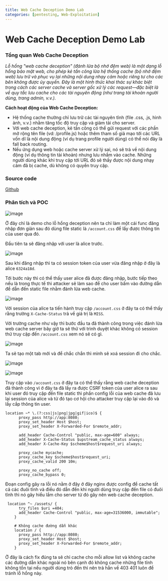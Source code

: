 ```yaml
---
title: Web Cache Deception Demo Lab
categories: [pentesting, Web-Exploitation]
---
```


# Web Cache Deception Demo Lab

### Tổng quan Web Cache Deception 

*Lỗ hổng "web cache deception" (đánh lừa bộ nhớ đệm web) là một dạng lỗ hổng bảo mật web, cho phép kẻ tấn công lừa hệ thống cache (bộ nhớ đệm web) lưu trữ và phục vụ lại những nội dung nhạy cảm hoặc riêng tư cho các bên không được ủy quyền. Đây là một hình thức khai thác sự khác biệt trong cách các server cache và server gốc xử lý các request—đặc biệt là về quy tắc lưu cache cho các tài nguyên động (như trang tài khoản người dùng, trang admin, v.v.).*

**Cách hoạt động của Web Cache Deception:**

- Hệ thống cache thường chỉ lưu trữ các tài nguyên tĩnh (file .css, .js, hình ảnh, v.v.) nhằm tăng tốc độ truy cập và giảm tải cho server.
- Với web cache deception, kẻ tấn công có thể gửi request với các phần mở rộng tên file (vd: /profile.js) hoặc thêm tham số giả mạo tới các URL vốn dĩ là nội dung động (ví dụ trang profile người dùng) có thể nói đây là fall back routing.
- Nếu ứng dụng web hoặc cache server xử lý sai, nó sẽ trả về nội dung động (ví dụ thông tin tài khoản) nhưng lưu nhầm vào cache. Những người dùng khác khi truy cập tới URL đó sẽ thấy được nội dung nhạy cảm đã bị cache, dù không có quyền truy cập.

### Source code

[Github](https://github.com/pzhat/WebCacheDeception)

### Phân tích và POC

![image](https://hackmd.io/_uploads/HkQdbVHpex.png)

Ở đây chỉ là demo cho lỗ hổng deception nên ta chỉ làm một cái func đăng nhập đơn giản sau đó dùng file static là `/account.css` để lấy được thông tin của user qua đó.

Đầu tiên ta sẽ đăng nhập với user là alice trước.

![image](https://hackmd.io/_uploads/H1W5QNrTxl.png)

Sau khi đăng nhập thì ta có session token của user vừa đăng nhập ở đây là alice `6324a18d`.

Tới bước này thì có thể thấy user alice đã được đăng nhập, bước tiếp theo nếu là trong thực tế thì attacker sẽ làm sao để cho user bấm vào đường dẫn để dẫn đến static file nhằm đánh lừa web cache.

![image](https://hackmd.io/_uploads/S1meSEBaxx.png)

Với session của alice ta tiến hành truy cập `/account.css` ở đây ta có thể thấy rằng trường `X-Cache-Status` trả về giá trị là `MISS`.

Với trường cache như vậy thì bước đầu ta đã thành công trong việc đánh lừa web cache server bây giờ ta sẽ thử với trình duyệt khác không có session thử truy cập đến `/account.css` xem nó sẽ có gì.

![image](https://hackmd.io/_uploads/SkZDkSBaex.png)

Ta sẽ tạo một tab mới và để chắc chắn thì mình sẽ xoá session đi cho chắc.

![image](https://hackmd.io/_uploads/B1EjyBSagl.png)

![image](https://hackmd.io/_uploads/H1VhJHrpgg.png)

Truy cập vào `/account.css` ở đây ta có thể thấy rằng web cache deception đã thành công vì ở đây ta đã lấy ra được CSRF token của user alice ra sau khi user đó truy cập đến file static thì phần config lỗi của web cache đã lưu lại session của alice và từ đó tạo cơ hội cho attacker truy cập lại vào đó và lấy cắp thông tin user.

```config 
location ~* \.(?:css|js|png|jpg|gif|ico)$ {
      proxy_pass http://app:8080;
      proxy_set_header Host $host;
      proxy_set_header X-Forwarded-For $remote_addr;

      add_header Cache-Control "public, max-age=600" always;
      add_header X-Cache-Status $upstream_cache_status always;
      add_header X-Cache-Key $scheme$host$request_uri always;

      proxy_cache mycache;
      proxy_cache_key $scheme$host$request_uri;
      proxy_cache_valid 200 10m;

      proxy_no_cache off;
      proxy_cache_bypass 0;
```

Đoạn config gây ra lỗi nó nằm ở đây ở đây nginx được config để cache tất cả các đuôi tĩnh và điều đó dẫn đến khi người dùng truy cập đến file có đuôi tĩnh thì nó gây hiểu lầm cho server từ đó gây nên web cache deception.

```config 
 location ^~ /assets/ {
      try_files $uri =404;
      add_header Cache-Control "public, max-age=31536000, immutable";
    }

    # Không cache đường dẫn khác
    location / {
      proxy_pass http://app:8080;
      proxy_set_header Host $host;
      proxy_set_header X-Forwarded-For $remote_addr;
    }
```

Ở đây là cách fix đúng ta sẽ chỉ cache cho mỗi allow list và không cache các đường dẫn khác ngoài nó bên cạnh đó không cache những file tĩnh không tồn tại nếu người dùng trỏ đến thì nên trả hẳn về 403 401 luôn để tránh lỗ hổng này.

